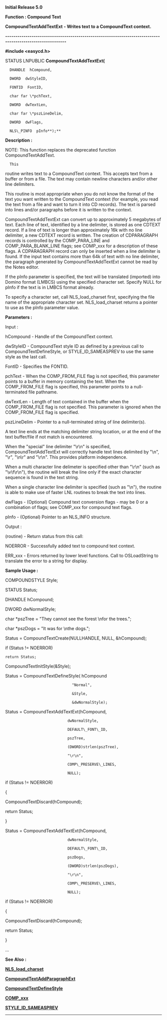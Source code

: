 




<!--
 /\* Font Definitions \*/
 @font-face
 {font-family:Courier;
 panose-1:2 7 4 9 2 2 5 2 4 4;}
@font-face
 {font-family:Helv;
 panose-1:2 11 6 4 2 2 2 3 2 4;}
@font-face
 {font-family:"Cambria Math";
 panose-1:2 4 5 3 5 4 6 3 2 4;}
 /\* Style Definitions \*/
 p.MsoNormal, li.MsoNormal, div.MsoNormal
 {margin-top:0cm;
 margin-right:0cm;
 margin-bottom:8.0pt;
 margin-left:0cm;
 line-height:107%;
 font-size:11.0pt;
 font-family:"Calibri",sans-serif;}
.MsoChpDefault
 {font-size:11.0pt;}
.MsoPapDefault
 {margin-bottom:8.0pt;
 line-height:107%;}
 /\* Page Definitions \*/
 @page WordSection1
 {size:612.0pt 792.0pt;
 margin:72.0pt 72.0pt 72.0pt 72.0pt;}
div.WordSection1
 {page:WordSection1;}
-->




**Initial Release 5.0**



**Function : Compound Text**



**CompoundTextAddTextExt** **- Writes
text to a CompoundText context.**


**----------------------------------------------------------------------------------------------------------**



**#include <easycd.h>**



STATUS
LNPUBLIC **CompoundTextAddTextExt(**  

      DHANDLE  hCompound,  

      DWORD  dwStyleID,  

      FONTID  FontID,  

      char far \*pchText,  

      DWORD  dwTextLen,  

      char far \*pszLineDelim,  

      DWORD  dwFlags,  

      NLS\_PINFO  pInfo**);**



**Description :**



NOTE: This
function replaces the deprecated function CompoundTextAddText.


 


      This
routine writes text to a CompoundText context.  This accepts text from a buffer
or from a file. The text may contain newline characters and/or other line
delimiters.  

  

This routine is most appropriate when you do not know the format of the text
you want written to the CompoundText context (for example, you read the text
from a file and want to turn it into CD records).  The text is parsed into
lines and/or paragraphs before it is written to the context.  

  




CompoundTextAddTextExt
can convert up to approximately 5 megabytes of text.  Each line of text,
identified by a line delimiter, is stored as one CDTEXT record.  If a line of
text is longer than approximately 16k with no line delimiter, a new CDTEXT
record is written.  The creation of CDPARAGRAPH records is controlled by the
COMP\_PARA\_LINE and COMP\_PARA\_BLANK\_LINE flags;  see COMP\_xxx for a description
of these flags.  A CDPARAGRAPH record can only be inserted when a line
delimiter is found.  If the input text contains more than 64k of text with no
line delimiter, the paragraph generated by CompoundTextAddTextExt cannot be
read by the Notes editor.


  

If the pInfo parameter is specified, the text will be translated (imported)
into Domino format (LMBCS) using the specified character set.  Specify NULL for
pInfo if the text is in LMBCS format already.  

  

To specify a character set, call NLS\_load\_charset first, specifying the file
name of the appropriate character set. NLS\_load\_charset returns a pointer to
use as the pInfo parameter value.


 


**Parameters :**



Input :  

hCompound  -  Handle of the CompoundText context.  

  

dwStyleID  -  CompoundText style ID as defined by a previous call to
CompoundTextDefineStyle, or STYLE\_ID\_SAMEASPREV to use the same style as the
last call.  

  

FontID  -  Specifies the FONTID.  

  

pchText  -  When the COMP\_FROM\_FILE flag is not specified, this parameter
points to a buffer in memory containing the text.  When the COMP\_FROM\_FILE flag
is specified, this parameter points to a null-terminated file pathname.  

  

dwTextLen  -  Length of text contained in the buffer when the COMP\_FROM\_FILE
flag is not specified.  This parameter is ignored when the COMP\_FROM\_FILE flag
is specified.  

  

pszLineDelim  -  Pointer to a null-terminated string of line delimiter(s).    

  

A text line ends at the matching delimiter string location, or at the end of
the text buffer/file if not match is encountered.   

  

When the "special" line delimiter "\r\n" is specified,
CompoundTextAddTextExt will correctly handle text lines delimited by
"\n", "\r", "\n\r" and "\r\n".  This
provides platform independence.  

  

When a multi character line delimeter is specified other than "\r\n"
(such as "\v\f\r\n"), the routine will break the line only if the
exact character sequence is found in the text string.  

  

When a single character line delimiter is specified (such as "\n"),
the routine is able to make use of faster LNL routines to break the text into
lines.  

  

dwFlags  -  (Optional)  Compound text conversion flags - may be 0 or a
combination of flags;  see COMP\_xxx for compound text flags.  

  

pInfo  -  (Optional)  Pointer to an NLS\_INFO structure.  

  




Output :  

(routine)  -  Return status from this call:   

  

NOERROR - Successfully added text to compound text context.  

  

ERR\_xxx - Errors returned by lower level functions. Call to OSLoadString to
translate the error to a string for display.  

  

  




 **Sample Usage :**


  

COMPOUNDSTYLE  Style;  

STATUS         Status;  

DHANDLE         hCompound;  

DWORD          dwNormalStyle;  

char               \*pszTree = "They cannot see the forest \nfor the
trees.";  

char               \*pszDogs = "It was for \nthe dogs.";


 


  

Status = CompoundTextCreate(NULLHANDLE, NULL, &hCompound);  

if (Status != NOERROR)  

    return Status;  

  

CompoundTextInitStyle(&Style);  

Status = CompoundTextDefineStyle( hCompound  

                                  "Normal",  

                                  &Style,  

                                  &dwNormalStyle);  

                                     

Status = CompoundTextAddTextExt(hCompound,  

                                dwNormalStyle,  

                                DEFAULT\_FONT\_ID,  

                                pszTree,  

                                (DWORD)strlen(pszTree),  

                                "\r\n",  

                                COMP\_PRESERVE\_LINES,  

                                NULL);  

if (Status != NOERROR)  

{  

CompoundTextDiscard(hCompound);  

return Status;  

}  

  

Status = CompoundTextAddTextExt(hCompound,  

                                dwNormalStyle,  

                                DEFAULT\_FONT\_ID,  

                                pszDogs,  

                                (DWORD)strlen(pszDogs),  

                                "\r\n",  

                                COMP\_PRESERVE\_LINES,  

                                NULL);  

if (Status != NOERROR)  

{  

CompoundTextDiscard(hCompound);  

return Status;  

}  

...


 **See Also :**


**[NLS\_load\_charset](NLS_load_charset.md)**


**[CompoundTextAddParagraphExt](CompoundTextAddParagraphExt.md)**


**[CompoundTextDefineStyle](CompoundTextDefineStyle.md)**


**[COMP\_xxx](notes:///852584E300582C9D/61FD4E9848264AD28525620B006BA8BD/00A300B60007000185255E9F00674123)**


**[STYLE\_ID\_SAMEASPREV](STYLE_ID_SAMEASPREV.md)**



----------------------------------------------------------------------------------------------------------


 





